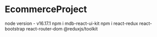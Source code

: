 # EcommerceProject
node version - v16.17.1
npm i mdb-react-ui-kit
npm i react-redux react-bootstrap react-router-dom @reduxjs/toolkit

